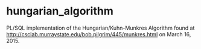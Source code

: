 # hungarian_algorithm
PL/SQL implementation of the Hungarian/Kuhn-Munkres Algorithm found at http://csclab.murraystate.edu/bob.pilgrim/445/munkres.html on March 16, 2015.
